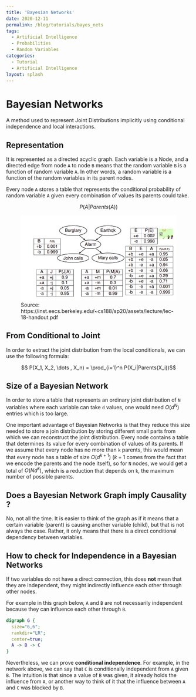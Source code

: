 ```yaml
---
title: 'Bayesian Networks'
date: 2020-12-11
permalink: /blog/tutorials/bayes_nets
tags:
  - Artificial Intelligence
  - Probabilities
  - Random Variables
categories:
  - Tutorial
  - Artificial Intelligence
layout: splash
---
```


# Bayesian Networks

A method used to represent Joint Distributions implicitly using conditional independence and local interactions.

## Representation

It is represented as a directed acyclic graph. Each variable is a Node, and a directed edge from node `A` to node `B` means that the random variable `B` is a function of random variable `A`. In other words, a random variable is a function of the random variables in its parent nodes.

Every node `A` stores a table that represents the conditional probability of random variable `A` given every combination of values its parents could take.

$$P(A | Parents(A))$$


<figure>
    <img src="/images/bayes_net_example.png" alt='missing' />
    <figcaption> Source: https://inst.eecs.berkeley.edu/~cs188/sp20/assets/lecture/lec-18-handout.pdf </figcaption>
</figure>

## From Conditional to Joint

In order to extract the joint distribution from the local conditionals, we can use the following formula:

$$ P(X_1, X_2, \dots , X_n) = \prod_{i=1}^n P(X_i|Parents(X_i))$$


## Size of a Bayesian Network

In order to store a table that represents an ordinary joint distribution of `N` variables where each variable can take `d` values, one would need $O(d^N)$ entries which is too large.

One important advantage of Bayesian Networks is that they reduce this size needed to store a join distribution by storing different small parts from which we can reconstruct the joint distribution. Every node contains a table that determines its value for every combination of values of its parents. If we assume that every node has no more than `k` parents, this would mean that every node has a table of size $O(d^{k+1})$ ($k + 1$ comes from the fact that we encode the parents and the node itself), so for `N` nodes, we would get a total of $O(Nd^k)$, which is a reduction that depends on `k`, the maximum number of possible parents.

## Does a Bayesian Network Graph imply Causality ?

No, not all the time. It is easier to think of the graph as if it means that a certain variable (parent) is causing another variable (child), but that is not always the case. Rather, it only means that there is a direct conditional dependency between variables.


## How to check for Independence in a Bayesian Networks

If two variables do not have a direct connection, this does **not** mean that they are independent, they might indirectly influence each other through other nodes.

For example in this graph below, `A` and `B` are not necessarily independent because they can influence each other through `B`.

```dot {align="center"}
digraph G {
  size="6,6";
  rankdir="LR";
  center=true;
  A -> B -> C
}
```


Nevertheless, we can prove **conditional independence**. For example, in the network above, we can say that `C` is conditionally independent from `A` given `B`. The intuition is that since a value of `B` was given, it already holds the influence from `A`, or another way to think of it that the influence between `A` and `C` was blocked by `B`.
